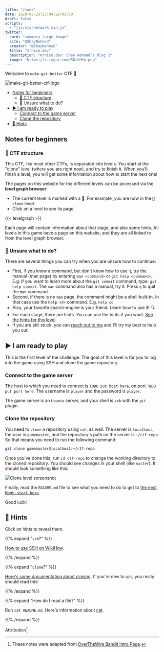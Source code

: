 ```yaml
---
title: "clone"
date: 2020-05-23T13:04:22+03:00
draft: false
scripts: 
  - "/js/vis-network.min.js"
twitter:
  card: "summary_large_image"
  site: "@ShayNehmad"
  creator: "@ShayNehmad"
  title: "mrnice.dev"
  description: "mrnice.dev: Shay Nehmad's blog 🧔"
  image: "https://i.imgur.com/ROzkHYp.png"
---
```


Welcome to `make-git-better` CTF 🚩

![make-git-better-ctf-logo](https://i.imgur.com/yc8VW3J.png)

- [Notes for beginners](#notes-for-beginners)
  - [🧱 CTF structure](#ctf-structure)
  - [🤔 Unsure what to do?](#unsure-what-to-do)
- [▶ I am ready to play](#i-am-ready-to-play)
  - [Connect to the game server](#connect-to-the-game-server)
  - [Clone the repository](#clone-the-repository)
- [🧩 Hints](#hints)

## Notes for beginners

### 🧱 CTF structure

This CTF, like most other CTFs, is separated into levels. You start at the "clone" level (where you are right now), and try to finish it. When you'll finish a level, you will get some information about how to start the next one!

The pages on this website for the different levels can be accessed via the **level graph browser**:

- The current level is marked with a 📍. For example, you are now in the `📍 clone` level.
- Click on a level to see its page.

{{< levelgraph >}}

Each page will contain information about that stage, and also some hints. All levels in this game have a page on this website, and they are all linked to from the level graph browser.

### 🤔 Unsure what to do?

There are several things you can try when you are unsure how to continue:

- First, if you know a command, but don’t know how to use it, try the manual (man page) by entering `man <command>` or `git help <command>`. E.g. if you want to learn more about the `git commit` command, type: `git help commit`. The `man` command also has a manual, try it. Press `q` to quit the `man` command.
- Second, if there is no `man` page, the command might be a shell built-in. In that case use the `help <X>` command. E.g. `help cd`
- Also, your favorite search-engine is your friend. Learn how to use it! 🔍
- For each stage, there are hints. You can use the hints if you want. [See the hints for this level](#hints).
- If you are still stuck, you can [reach out to me](https://www.mrnice.dev/about/#nc-shay-nehmad-443) and I'll try my best to help you out.

## ▶ I am ready to play

This is the first level of the challenge. The goal of this level is for you to log into the game using SSH and clone the game repository.

### Connect to the game server

The host to which you need to connect is `TODO put host here`, on port `TODO put port here`. The username is `player` and the password is `player`.

The game server is an `Ubuntu` server, and your shell is `zsh` with the `git` plugin.

### Clone the repository

You need to `clone` a repository using `ssh`, as well. The server is `localhost`, the user is `gamemaster`, and the repository's path on the server is `~/ctf-repo`. So that means you need to run the following command:

```sh
git clone gamemaster@localhost:~/ctf-repo
```

Once you've done this, run `cd ctf-repo` to change the working directory to the cloned repository. You should see changes in your shell (like `master`). It should look something like this:

![Clone level screenshot](https://i.imgur.com/3fJ51oe.png "Clone level screenshot")

Finally, read the `README.md` file to see what you need to do to get to [the next level: `start-here`](../start-here).

Good luck!

## 🧩 Hints

Click on hints to reveal them.

{{% expand "`ssh`?" %}}

[How to use SSH on WikiHow](https://www.wikihow.com/Use-SSH).

{{% /expand %}}

{{% expand "`clone`?" %}}

[Here's some documentation about cloning](https://git-scm.com/book/en/v2/Git-Basics-Getting-a-Git-Repository). If you're new to `git`, you really should read this!

{{% /expand %}}

{{% expand "How do I read a file?" %}}

Run `cat README.md`. Here's information about [cat](https://man7.org/linux/man-pages/man1/cat.1.html).

{{% /expand %}}

Attribution[^1]

[^1]: These notes were adapted from [OverTheWire Bandit Intro Page](https://overthewire.org/wargames/bandit/).
